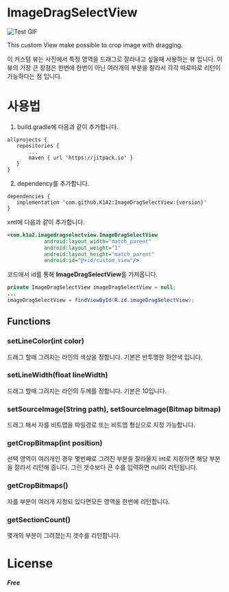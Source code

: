 # ImageDragSelectView
![Test GIF](https://github.com/K1A2/ImageDragSelectView/blob/master/selectview_test_2.gif)


This custom View make possible to crop image with dragging.
 
 이 커스텀 뷰는 사진에서 특정 영역을 드래그로 잘라내고 싶을때 사용하는 뷰 입니다. 이 뷰의 가장 큰 장점은 한번에 한번이 아닌 여러개의 부분을 잘라서 각각 따로따로 리턴이 가능하다는 점 입니다.
 # 사용법
 1. build.gradle에 다음과 같이 추가합니다.
 ```
 allprojects {
	repositories {
		...
		maven { url 'https://jitpack.io' }
	}
}
```
 
 
 2. dependency를 추가합니다.
 ```
 dependencies {
 	implementation 'com.github.K1A2:ImageDragSelectView:{version}'
}
```


xml에 다음과 같이 추가합니다.
```xml
<com.k1a2.imagedragselectview.ImageDragSelectView
            android:layout_width="match_parent"
            android:layout_weight="1"
            android:layout_height="match_parent"
            android:id="@+id/custom_view"/>
```


코드애서 id를 통해 **ImageDragSelectView**를 가져옵니다.
```java
private ImageDragSelectView imageDragSelectView = null;
...
imageDragSelectView = findViewById(R.id.imageDragSelectView);
```

## Functions
### setLineColor(int color)
드래그 할때 그려지는 라인의 색상을 정합니다. 기본은 반투명한  하얀색 입니다.
### setLineWidth(float lineWidth)
드래그 할때 그려지는 라인의 두께를 정합니다. 기본은 10입니다.
### setSourceImage(String path), setSourceImage(Bitmap bitmap)
드래그 해서 자를 비트맵을 파일경로 또는 비트맵 형싣으로 지정 가능합니다.
### getCropBitmap(int position)
선택 영역이 여러개인 경우 몇번째로 그려진 부분을 잘라올지 int로 지정하면 해당 부분을 잘라서 리턴해 줍니다. 그린 갯수보다 큰 수를 입력하면 null이 리턴됩니다.
### getCropBitmaps()
자를 부분이 여러개 지정되 있다면모든 영역을 한번에 리턴합니다.
### getSectionCount()
몇개의 부분이 그려졌는지 갯수를 리턴합니다.

# License
*****Free*****
